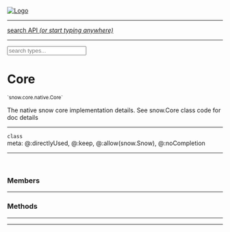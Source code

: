 
[![Logo](../../../../images/logo.png)](../../../../api/index.html)

<hr/>
<a href="#" id="search_bar" onclick="return;"><div> search API <em>(or start typing anywhere)</em> </div></a>
<hr/>

<script src="../../../../js/omnibar.js"> </script>
<link rel="stylesheet" type="text/css" href="../../../../css/omnibar.css" media="all">

<div id="omnibar"> <a href="#" onclick="return" id="omnibar_close"></a> <input id="omnibar_text" type="text" placeholder="search types..."></input></div>
<script  id="typelist" data-relpath="../../../../" data-types="snow.App,snow.AppFixedTimestep,snow.Snow,snow._Snow.Core,snow.api.Debug,snow.api.DebugError,snow.api.File,snow.api.FileHandle,snow.api.FileSeek,snow.api.Libs,snow.api.Promise,snow.api.PromiseError,snow.api.PromiseState,snow.api.Promises,snow.api.Timer,snow.api._Debug.LogError,snow.api._File.FileHandle_Impl_,snow.api._File.FileSeek_Impl_,snow.api._Promise.PromiseState_Impl_,snow.api.buffers.ArrayBuffer,snow.api.buffers.ArrayBufferIO,snow.api.buffers.ArrayBufferView,snow.api.buffers.Float32Array,snow.api.buffers.Float64Array,snow.api.buffers.Int16Array,snow.api.buffers.Int32Array,snow.api.buffers.Int8Array,snow.api.buffers.TAError,snow.api.buffers.TypedArrayType,snow.api.buffers.Uint16Array,snow.api.buffers.Uint32Array,snow.api.buffers.Uint8Array,snow.api.buffers.Uint8ClampedArray,snow.api.buffers._ArrayBuffer.ArrayBuffer_Impl_,snow.api.buffers._Float32Array.Float32Array_Impl_,snow.api.buffers._Float64Array.Float64Array_Impl_,snow.api.buffers._Int16Array.Int16Array_Impl_,snow.api.buffers._Int32Array.Int32Array_Impl_,snow.api.buffers._Int8Array.Int8Array_Impl_,snow.api.buffers._TypedArrayType.TypedArrayType_Impl_,snow.api.buffers._Uint16Array.Uint16Array_Impl_,snow.api.buffers._Uint32Array.Uint32Array_Impl_,snow.api.buffers._Uint8Array.Uint8Array_Impl_,snow.api.buffers._Uint8ClampedArray.Uint8ClampedArray_Impl_,snow.core.native.Core,snow.core.native._Core.StaticSnow,snow.core.native.assets.Assets,snow.core.native.assets._Assets.NativeAudioDataBlob,snow.core.native.assets._Assets.NativeAudioDataInfo,snow.core.native.assets._Assets.NativeAudioInfo,snow.core.native.audio.Audio,snow.core.native.audio.Sound,snow.core.native.input.Input,snow.core.native.io.IO,snow.core.native.window.Windowing,snow.modules.interfaces.Assets,snow.modules.interfaces.Audio,snow.modules.interfaces.IO,snow.modules.interfaces.Input,snow.modules.interfaces.Windowing,snow.modules.openal.AL,snow.modules.openal.ALC,snow.modules.openal.ALHelper,snow.modules.openal.Audio,snow.modules.openal.Context,snow.modules.openal.Device,snow.modules.openal.Sound,snow.modules.openal._AL.Context_Impl_,snow.modules.openal._AL.Device_Impl_,snow.modules.openal.sound.ALSound,snow.modules.openal.sound.ALStream,snow.modules.openal.sound.Sound,snow.modules.opengl.GL,snow.modules.opengl.GLActiveInfo,snow.modules.opengl.GLBuffer,snow.modules.opengl.GLContextAttributes,snow.modules.opengl.GLFramebuffer,snow.modules.opengl.GLProgram,snow.modules.opengl.GLRenderbuffer,snow.modules.opengl.GLShader,snow.modules.opengl.GLTexture,snow.modules.opengl.GLUniformLocation,snow.modules.opengl.native.GL,snow.modules.opengl.native.GLActiveInfo,snow.modules.opengl.native.GLBO,snow.modules.opengl.native.GLBuffer,snow.modules.opengl.native.GLContextAttributes,snow.modules.opengl.native.GLFBO,snow.modules.opengl.native.GLFramebuffer,snow.modules.opengl.native.GLObject,snow.modules.opengl.native.GLPO,snow.modules.opengl.native.GLProgram,snow.modules.opengl.native.GLRBO,snow.modules.opengl.native.GLRenderbuffer,snow.modules.opengl.native.GLSO,snow.modules.opengl.native.GLShader,snow.modules.opengl.native.GLShaderPrecisionFormat,snow.modules.opengl.native.GLTO,snow.modules.opengl.native.GLTexture,snow.modules.opengl.native.GLUniformLocation,snow.modules.opengl.native.GL_FFI,snow.modules.opengl.native._GL.GLBuffer_Impl_,snow.modules.opengl.native._GL.GLFramebuffer_Impl_,snow.modules.opengl.native._GL.GLProgram_Impl_,snow.modules.opengl.native._GL.GLRenderbuffer_Impl_,snow.modules.opengl.native._GL.GLShader_Impl_,snow.modules.opengl.native._GL.GLTexture_Impl_,snow.modules.opengl.native._GL.GLUniformLocation_Impl_,snow.modules.sdl.ControllerEventType,snow.modules.sdl.Input,snow.modules.sdl.KeyEventType,snow.modules.sdl.ModValue,snow.modules.sdl.MouseEventType,snow.modules.sdl.TouchEventType,snow.modules.sdl.Windowing,snow.modules.sdl._Input.ControllerEventType_Impl_,snow.modules.sdl._Input.KeyEventType_Impl_,snow.modules.sdl._Input.ModValue_Impl_,snow.modules.sdl._Input.MouseEventType_Impl_,snow.modules.sdl._Input.TouchEventType_Impl_,snow.system.assets.Asset,snow.system.assets.AssetBytes,snow.system.assets.AssetImage,snow.system.assets.AssetJSON,snow.system.assets.AssetText,snow.system.assets.Assets,snow.system.assets._Assets.AssetsModule,snow.system.audio.Audio,snow.system.audio.AudioModule,snow.system.audio.Sound,snow.system.input.Input,snow.system.input.Keycodes,snow.system.input.MapIntBool,snow.system.input.MapIntFloat,snow.system.input.Scancodes,snow.system.input._Input.InputModule,snow.system.io.IO,snow.system.io._IO.IOModule,snow.system.module.Assets,snow.system.module.Audio,snow.system.module.IO,snow.system.module.Input,snow.system.module.Sound,snow.system.module.Windowing,snow.system.window.Window,snow.system.window.Windowing,snow.system.window._Windowing.WindowHandleMap,snow.system.window._Windowing.WindowingModule,snow.types.AppConfig,snow.types.AppConfigNative,snow.types.AppConfigWeb,snow.types.Asset,snow.types.AssetBytes,snow.types.AssetImage,snow.types.AssetJSON,snow.types.AssetText,snow.types.AssetType,snow.types.AudioDataBlob,snow.types.AudioDataInfo,snow.types.AudioFormatType,snow.types.AudioHandle,snow.types.AudioInfo,snow.types.DisplayMode,snow.types.Error,snow.types.FileEvent,snow.types.FileEventType,snow.types.FileFilter,snow.types.GamepadDeviceEventType,snow.types.IODataOptions,snow.types.ImageInfo,snow.types.InputEvent,snow.types.InputEventType,snow.types.Key,snow.types.ModState,snow.types.OpenGLProfile,snow.types.RenderConfig,snow.types.RenderConfigOpenGL,snow.types.Scan,snow.types.SnowConfig,snow.types.SystemEvent,snow.types.SystemEventType,snow.types.TextEventType,snow.types.WindowConfig,snow.types.WindowEvent,snow.types.WindowEventType,snow.types.WindowHandle,snow.types.WindowingConfig,snow.types._Types.AssetType_Impl_,snow.types._Types.AudioFormatType_Impl_,snow.types._Types.FileEventType_Impl_,snow.types._Types.GamepadDeviceEventType_Impl_,snow.types._Types.InputEventType_Impl_,snow.types._Types.OpenGLProfile_Impl_,snow.types._Types.SystemEventType_Impl_,snow.types._Types.TextEventType_Impl_,snow.types._Types.WindowEventType_Impl_"></script>


<h1>Core</h1>
<small>`snow.core.native.Core`</small>

The native snow core implementation details.
    See snow.Core class code for doc details

<hr/>

`class`<br/><span class="meta">
meta: @:directlyUsed, @:keep, @:allow(snow.Snow), @:noCompletion</span>

<hr/>


&nbsp;
&nbsp;




<h3>Members</h3> <hr/>


<h3>Methods</h3> <hr/>


<hr/>

&nbsp;
&nbsp;
&nbsp;
&nbsp;